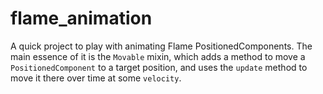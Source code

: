 # flame_animation

A quick project to play with animating Flame PositionedComponents. The main essence of it is the ```Movable``` mixin, which adds a method to move a ```PositionedComponent``` to a target position, and uses the ```update``` method to move it there over time at some ```velocity```.


